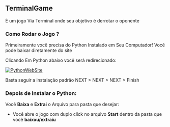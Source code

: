 ## TerminalGame
É um jogo Via Terminal onde seu objetivo é derrotar o oponente
### Como Rodar o Jogo ?
Primeiramente você precisa do Python Instalado em Seu Computador!
Você pode baixar diretamente do site

Clicando Em Python abaixo você será redirecionado:

[![PythonWebSite](https://img.shields.io/badge/Python-3776AB?style=for-the-badge&logo=python&logoColor=white)](https://www.python.org/)

Basta seguir a instalação padrão NEXT > NEXT > NEXT > Finish

### Depois de Instalar o Python:

Você **Baixa** e **Extrai** o Arquivo para pasta que desejar:

- Você abre o jogo com duplo click no arquivo **Start** dentro da pasta que você **baixou/extraiu** 


